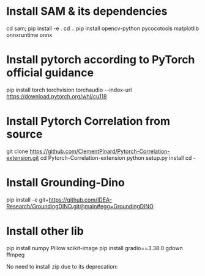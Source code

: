 
# Install SAM & its dependencies

cd sam; pip install -e .
cd ..
pip install opencv-python pycocotools matplotlib onnxruntime onnx

# Install pytorch according to PyTorch official guidance

pip install torch torchvision torchaudio --index-url https://download.pytorch.org/whl/cu118 

# Install Pytorch Correlation from source

git clone https://github.com/ClementPinard/Pytorch-Correlation-extension.git
cd Pytorch-Correlation-extension
python setup.py install
cd -

# Install Grounding-Dino

pip install -e git+https://github.com/IDEA-Research/GroundingDINO.git@main#egg=GroundingDINO

# Install other lib

pip install numpy Pillow scikit-image
pip install gradio==3.38.0 gdown ffmpeg  

No need to install zip due to its deprecation: 